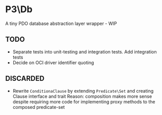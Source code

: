 # P3\Db

A tiny PDO database abstraction layer wrapper - WIP

## TODO

- Separate tests into unit-testing and integration tests. Add integration tests
- Decide on OCI driver identifier quoting

## DISCARDED
- Rewrite `ConditionaClause` by extending `Predicate\Set` and creating Clause interface and trait
  Reason: composition makes more sense despite requiring more code for implementing proxy methods
          to the composed predicate-set
